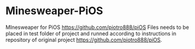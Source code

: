 # Minesweaper-PiOS
MInesweaper for PiOS https://github.com/piotro888/piOS
Files needs to be placed in test folder of project and runned according to instructions in repository of original project https://github.com/piotro888/piOS.
